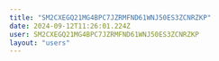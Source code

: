 ```yaml
---
title: "SM2CXEGQ21MG4BPC7JZRMFND61WNJ50ES3ZCNRZKP"
date: 2024-09-12T11:26:01.224Z
user: SM2CXEGQ21MG4BPC7JZRMFND61WNJ50ES3ZCNRZKP
layout: "users"
---
```

    